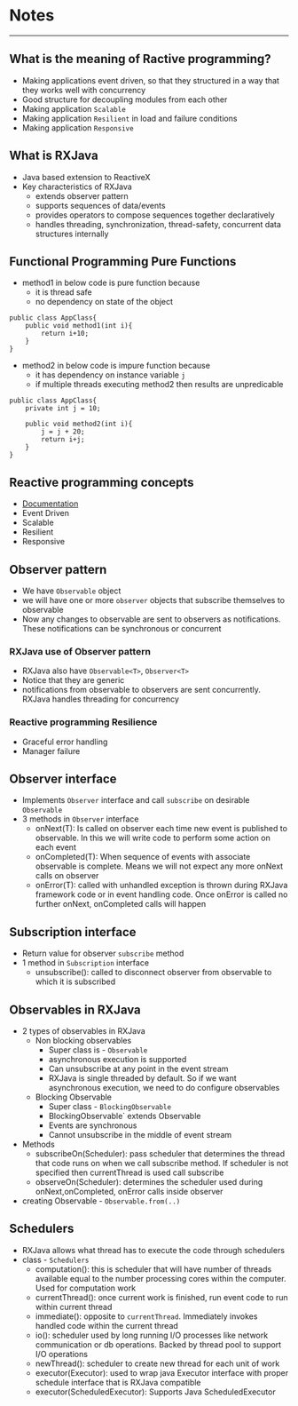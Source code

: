 # Notes
------
## What is the meaning of Ractive programming?
* Making applications event driven, so that they structured in a way that they works well with concurrency
* Good structure for decoupling modules from each other
* Making application `Scalable`
* Making application `Resilient` in load and failure conditions
* Making application `Responsive`

## What is RXJava
* Java based extension to ReactiveX
* Key characteristics of RXJava
	* extends observer pattern
	* supports sequences of data/events
	* provides operators to compose sequences together declaratively
	* handles threading, synchronization, thread-safety, concurrent data structures internally

## Functional Programming Pure Functions
* method1 in below code is pure function because
	* it is thread safe
	* no dependency on state of the object
```
public class AppClass{
	public void method1(int i){
		return i+10;
	}
}
```
* method2 in below code is impure function because
	* it has dependency on instance variable `j`
	* if multiple threads executing method2 then results are unpredicable
```
public class AppClass{
	private int j = 10;
	
	public void method2(int i){
		j = j + 20;
		return i+j;
	}
}
```

## Reactive programming concepts
* [Documentation](https://www.reactivemanifesto.org/)
* Event Driven
* Scalable
* Resilient
* Responsive

## Observer pattern
* We have `Observable` object
* we will have one or more `observer` objects that subscribe themselves to observable
* Now any changes to observable are sent to observers as notifications. These notifications can be synchronous or concurrent

### RXJava use of Observer pattern
* RXJava also have `Observable<T>`, `Observer<T>`
* Notice that they are generic
* notifications from observable to observers are sent concurrently. RXJava handles threading for concurrency

### Reactive programming Resilience
* Graceful error handling
* Manager failure

## Observer interface
* Implements `Observer` interface and call `subscribe` on desirable `Observable`
* 3 methods in `Observer` interface
	* onNext(T): Is called on observer each time new event is published to observable. In this we will write code to perform some action on each event
	* onCompleted(T): When sequence of events with associate observable is complete. Means we will not expect any more onNext calls on observer
	* onError(T): called with unhandled exception is thrown during RXJava framework code or in event handling code. Once onError is called no further onNext, onCompleted calls will happen

## Subscription interface
* Return value for observer `subscribe` method
* 1 method in `Subscription` interface
	* unsubscribe(): called to disconnect observer from observable to which it is subscribed

## Observables in RXJava
* 2 types of observables in RXJava
	* Non blocking observables
		* Super class is - `Observable`
		* asynchronous execution is supported
		* Can unsubscribe at any point in the event stream
		* RXJava is single threaded by default. So if we want asynchronous execution, we need to do configure observables
	* Blocking Observable
		* Super class - `BlockingObservable`
		* BlockingObservable` extends Observable
		* Events are synchronous
		* Cannot unsubscribe in the middle of event stream
* Methods
	* subscribeOn(Scheduler): pass scheduler that determines the thread that code runs on when we call subscribe method. If scheduler is not specified then currentThread is used call subscribe
	* observeOn(Scheduler): determines the scheduler used during onNext,onCompleted, onError calls inside observer
* creating Observable - `Observable.from(..)`
		
## Schedulers
* RXJava allows what thread has to execute the code through schedulers
* class - `Schedulers`
	* computation(): this is scheduler that will have number of threads available equal to the number processing cores within the computer. Used for computation work
	* currentThread(): once current work is finished, run event code to run within current thread
	* immediate(): opposite to `currentThread`. Immediately invokes handled code within the current thread
	* io(): scheduler used by long running I/O processes like network communication or db operations. Backed by thread pool to support I/O operations
	* newThread(): scheduler to create new thread for each unit of work
	* executor(Executor): used to wrap java Executor interface with proper schedule interface that is RXJava compatible
	* executor(ScheduledExecutor): Supports Java ScheduledExecutor
	